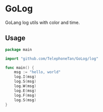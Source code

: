 # GoLog
GoLang log utils with color and time.
## Usage
```go
package main

import "github.com/TelephoneTan/GoLog/log"

func main() {
	msg := "hello, world"
	log.I(msg)
	log.S(msg)
	log.W(msg)
	log.E(msg)
	log.F(msg)
	log.S(msg)
}

```